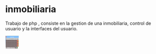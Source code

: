 # inmobiliaria

Trabajo de php , consiste en la gestion de una inmobiliaria, control de usuario y la interfaces del usuario.


<img src="inmobiliaria/Trabajo_imagenes/InterfacesAdm.png" alt="Smiley face" width="42" height="42">

